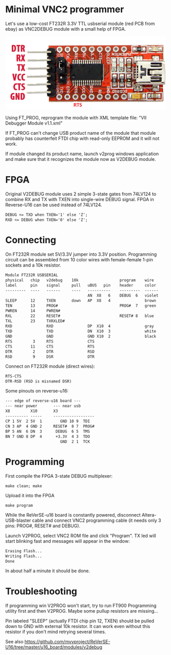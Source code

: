 # Minimal VNC2 programmer

Let's use a low-cost FT232R 3.3V TTL usbserial
module (red PCB from ebay) as VNC2DEBUG module 
with a small help of FPGA.

![FT232R-usbserial](/pic/usb-ttl-ft232rl-pinout.png)

Using FT_PROG, reprogram the module with XML template file:
"VII Debugger Module v1.1.xml"

If FT_PROG can't change USB product name of the module
that module probably has counterfeit FTDI chip with read-only
EEPROM and it will not work.

If module changed its product name, launch v2prog windows 
application and make sure that it recognizes the module now
as V2DEBUG module.

# FPGA

Original V2DEBUG module uses 2 simple 3-state gates from 74LV124
to combine RX and TX with TXEN into single-wire DEBUG signal. 
FPGA in Reverse-U16 can be used instead of 74LV124.

    DEBUG <= TXD when TXEN='1' else 'Z';
    RXD <= DEBUG when TXEN='0' else 'Z';


# Connecting

On FT232R module set 5V/3.3V jumper into 3.3V position.
Programming circuit can be assembled from 10 color wires with 
female-female 1-pin sockets and a 10k resistor.

    Module FT232R USBSERIAL
    physical   chip   v2debug    10k                  program    wire
    label      pin    signal     pull   uBUS   pin    header     color
    ---------  ----   ------     ----   ----------    ---------  ------
                                        AN  X8   6    DEBUG  6   violet
    SLEEP      12     TXEN       down   AP  X8   4               brown
    TEN        13     PROG#                           PROG#  7   green
    PWREN      14     PWREN#       
    RXL        22     RESET#                          RESET# 8   blue
    TXL        23     TXRXLED#     
    RXD               RXD               DP  X10  4               gray
    TXD               TXD               DN  X10  3               white
    GND               GND               GND X10  2               black
    RTS         3     RTS               CTS
    CTS        11     CTS               RTS       
    DTR         2     DTR               RSD
    RSD         9     DSR               DTR

Connect on FT232R module (direct wires):

    RTS-CTS
    DTR-RSD (RSD is misnamed DSR)

Some pinouts on reverse-u16:

    --- edge of reverse-u16 board ---
    --- near power       --- near usb
    X8         X10       X3      
    ---------- -----     ------------------
    CP 1 5V  2 5V  1        GND 10 9  TDI     
    CN 3 AP  4 GND 2     RESET#  8 7  PROG#
    BP 5 AN  6 DN  3      DEBUG  6 5  TMS
    BN 7 GND 8 DP  4      +3.3V  4 3  TDO
                            GND  2 1  TCK

# Programming

First compile the FPGA 3-state DEBUG multiplexer:

    make clean; make

Upload it into the FPGA

    make program

While the ReVerSE-u16 board is constantly powered,
disconnect Altera-USB-blaster cable and connect VNC2
programming cable (it needs only 3 pins: PROG#, RESET# and DEBUG).

Launch V2PROG, select VNC2 ROM file and click "Program".
TX led will start blinking fast and messages will appear
in the window:

    Erasing Flash...
    Writing Flash...
    Done

In about half a minute it should be done.

# Troubleshooting

If programming win V2PROG won't start, try to run FT900 Programming 
utility first and then V2PROG. Maybe some pullup resistors are missing...

Pin labeled "SLEEP" (actually FTDI chip pin 12, TXEN) 
should be pulled down to GND with external 10k resistor.
It can work even without this resistor if you don't
mind retrying several times.

See also https://github.com/mvvproject/ReVerSE-U16/tree/master/u16_board/modules/v2debug

